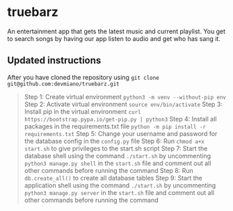 # truebarz

An entertainment app that gets the latest music and current playlist. You get to search songs by having our app listen to audio and get who has sang it.

## Updated instructions

After you have cloned the repository using `git clone git@github.com:devmiano/truebarz.git`

> Step 1: Create virtual environment `python3 -m venv --without-pip env`
> Step 2: Activate virtual environment `source env/bin/activate`
> Step 3: Install pip in the virtual environment `curl https://bootstrap.pypa.io/get-pip.py | python3`
> Step 4: Install all packages in the requirements.txt file `python -m pip install -r requirements.txt`
> Step 5: Change your username and password for the database config in the `config.py` file
> Step 6: Run `chmod a+x start.sh` to give privileges to the start.sh script
> Step 7: Start the database shell using the command `./start.sh` by uncommenting `python3 manage.py shell` in the `start.sh` file and comment out all other commands before running the command
> Step 8: Run `db.create_all()` to create all database tables
> Step 9: Start the application shell using the command `./start.sh` by uncommenting `python3 manage.py server` in the `start.sh` file and comment out all other commands before running the command
